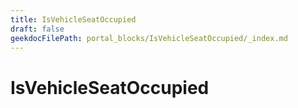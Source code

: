 ```yaml
---
title: IsVehicleSeatOccupied
draft: false
geekdocFilePath: portal_blocks/IsVehicleSeatOccupied/_index.md
---
```

# IsVehicleSeatOccupied